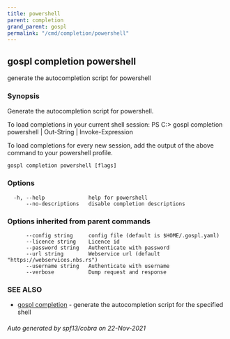 ```yaml
---
title: powershell  
parent: completion  
grand_parent: gospl  
permalink: "/cmd/completion/powershell"
---
```


## gospl completion powershell

generate the autocompletion script for powershell

### Synopsis


Generate the autocompletion script for powershell.

To load completions in your current shell session:
PS C:\> gospl completion powershell | Out-String | Invoke-Expression

To load completions for every new session, add the output of the above command
to your powershell profile.


```
gospl completion powershell [flags]
```

### Options

```
  -h, --help              help for powershell
      --no-descriptions   disable completion descriptions
```

### Options inherited from parent commands

```
      --config string     config file (default is $HOME/.gospl.yaml)
      --licence string    Licence id
      --password string   Authenticate with password
      --url string        Webservice url (default "https://webservices.nbs.rs")
      --username string   Authenticate with username
      --verbose           Dump request and response
```

### SEE ALSO

* [gospl completion](index.md)	 - generate the autocompletion script for the specified shell

###### Auto generated by spf13/cobra on 22-Nov-2021
